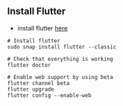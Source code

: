 ## Install Flutter

- install flutter [here](https://flutter.dev/docs/get-started/install/linux)
```
# Install flutter
sudo snap install flutter --classic

# Check that everything is working
flutter doctor

# Enable web support by using beta
flutter channel beta
flutter upgrade
flutter config --enable-web
```



